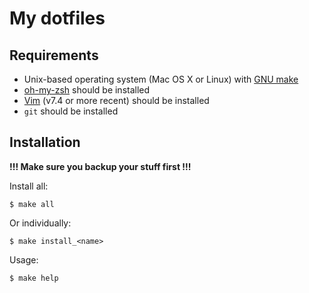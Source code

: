 # My dotfiles

## Requirements

* Unix-based operating system (Mac OS X or Linux) with [GNU make](https://www.gnu.org/software/make/)
* [oh-my-zsh](https://github.com/robbyrussell/oh-my-zsh) should be installed
* [Vim](http://www.vim.org/) (v7.4 or more recent) should be installed
* `git` should be installed

## Installation

**!!! Make sure you backup your stuff first !!!**

Install all:

    $ make all

Or individually:

    $ make install_<name>

Usage:

    $ make help

